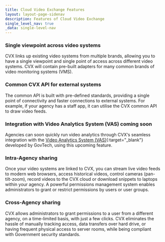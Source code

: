 ```yaml
---
title: Cloud Video Exchange Features
layout: layout-page-sidenav
description: Features of Cloud Video Exchange
single_level_nav: true
_data: single-level-nav
---
```


### Single viewpoint across video systems

CVX links up existing video systems from multiple brands, allowing you to have a single viewpoint and single point of access across different video systems. CVX will contain pre-built adapters for many common brands of video monitoring systems (VMS).

### Common CVX API for external systems

The common API is built with pre-defined standards, providing a single point of connectivity and faster connections to external systems. For example, if your agency has a staff app, it can utilise the CVX common API to draw video feeds.

### Integration with Video Analytics System (VAS) coming soon

Agencies can soon quickly run video analytics through CVX‘s seamless integration with the [Video Analytics System (VAS)](/products/categories/analytics/vas/){:target="_blank"} developed by GovTech, using this upcoming feature.

### Intra-Agency sharing

Once your video systems are linked to CVX, you can stream live video feeds to modern web browsers, access historical videos, control cameras (pan-tilt-zoom), record videos to the CVX cloud or download snippets to laptops within your agency. A powerful permissions management system enables administrators to grant or restrict permissions by users or user groups.

### Cross-Agency sharing

CVX allows administrators to grant permissions to a user from a different agency, on a time-limited basis, with just a few clicks. CVX eliminates the hassle of manually tracking access, data transfers over hard drive, or having frequent physical access to server rooms, while being compliant with Government security standards.

